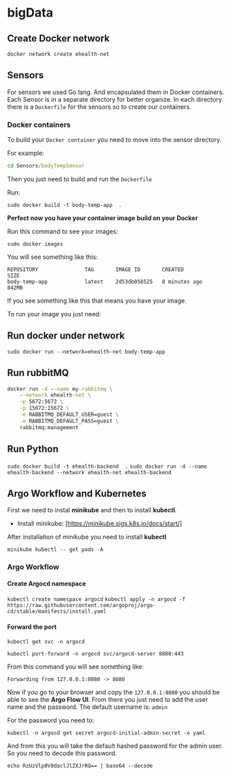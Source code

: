 # bigData


## Create Docker network

`docker network create ehealth-net`

## Sensors

For sensors we used Go lang. And encapsulated them in Docker containers. Each Sensor is in a separate directory for better organize. In each directory there is a `Dockerfile` for the sensors so to create our containers.

### Docker containers

To build your `Docker container` you need to move into the sensor directory.

For example:

```cmd
cd Sensors/bodyTempSensor
```

Then you just need to build and run the `Dockerfile`

Run:

`sudo docker build -t body-temp-app  .`

**Perfect now you have your container image build on your Docker**

Run this command to see your images:

`sudo docker images`

You will see something like this:

```
REPOSITORY               TAG       IMAGE ID       CREATED          SIZE
body-temp-app            latest    2d53db058525   8 minutes ago    842MB
```

If you see something like this that means you have your image.

To run your image you just need:

## Run docker under network 

`sudo docker run --network=ehealth-net body-temp-app`


## Run rubbitMQ

```cmd
docker run -d --name my-rabbitmq \
    --network ehealth-net \
    -p 5672:5672 \
    -p 15672:15672 \
    -e RABBITMQ_DEFAULT_USER=guest \
    -e RABBITMQ_DEFAULT_PASS=guest \
    rabbitmq:management
```

## Run Python

`sudo docker build -t ehealth-backend  .`
`sudo docker run -d --name ehealth-backend --network ehealth-net ehealth-backend`

## Argo Workflow and Kubernetes

First we need to instal **minikube** and then to install **kubectl**.

* Install minikube: [https://minikube.sigs.k8s.io/docs/start/]

After installation of minikube you need to install **kubectl**

`minikube kubectl -- get pods -A`

### Argo Workflow

#### Create Argocd namespace

`kubectl create namespace argocd`
`kubectl apply -n argocd -f https://raw.githubusercontent.com/argoproj/argo-cd/stable/manifests/install.yaml`

#### Forward the port

`kubectl get svc -n argocd`

`kubectl port-forward -n argocd svc/argocd-server 8080:443`

From this command you will see something like:

`Forwarding from 127.0.0.1:8080 -> 8080`

Now if you go to your browser and copy the `127.0.0.1:8080` you should be able to see the **Argo Flow UI**. From there you just need to add the user name and the password. The default username is: `admin`

For the password you need to:

`kubectl -n argocd get secret argocd-initial-admin-secret -o yaml`

And from this you will take the default hashed password for the admin user. So you need to decode this password.

`echo RzUzVlp0V0daclJlZXJrRQ== | base64 --decode`
